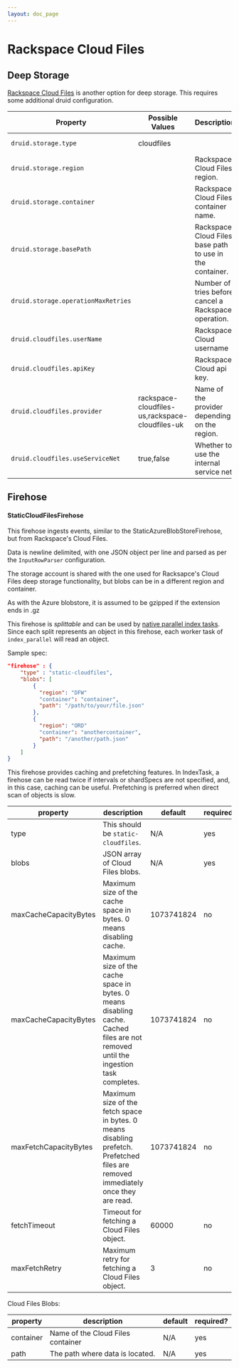 ```yaml
---
layout: doc_page
---
```


<!--
  ~ Licensed to the Apache Software Foundation (ASF) under one
  ~ or more contributor license agreements.  See the NOTICE file
  ~ distributed with this work for additional information
  ~ regarding copyright ownership.  The ASF licenses this file
  ~ to you under the Apache License, Version 2.0 (the
  ~ "License"); you may not use this file except in compliance
  ~ with the License.  You may obtain a copy of the License at
  ~
  ~   http://www.apache.org/licenses/LICENSE-2.0
  ~
  ~ Unless required by applicable law or agreed to in writing,
  ~ software distributed under the License is distributed on an
  ~ "AS IS" BASIS, WITHOUT WARRANTIES OR CONDITIONS OF ANY
  ~ KIND, either express or implied.  See the License for the
  ~ specific language governing permissions and limitations
  ~ under the License.
  -->

# Rackspace Cloud Files

## Deep Storage

[Rackspace Cloud Files](http://www.rackspace.com/cloud/files/) is another option for deep storage. This requires some additional druid configuration.

|Property|Possible Values|Description|Default|
|--------|---------------|-----------|-------|
|`druid.storage.type`|cloudfiles||Must be set.|
|`druid.storage.region`||Rackspace Cloud Files region.|Must be set.|
|`druid.storage.container`||Rackspace Cloud Files container name.|Must be set.|
|`druid.storage.basePath`||Rackspace Cloud Files base path to use in the container.|Must be set.|
|`druid.storage.operationMaxRetries`||Number of tries before cancel a Rackspace operation.|10|
|`druid.cloudfiles.userName`||Rackspace Cloud username|Must be set.|
|`druid.cloudfiles.apiKey`||Rackspace Cloud api key.|Must be set.|
|`druid.cloudfiles.provider`|rackspace-cloudfiles-us,rackspace-cloudfiles-uk|Name of the provider depending on the region.|Must be set.|
|`druid.cloudfiles.useServiceNet`|true,false|Whether to use the internal service net.|true|

## Firehose

#### StaticCloudFilesFirehose

This firehose ingests events, similar to the StaticAzureBlobStoreFirehose, but from Rackspace's Cloud Files.

Data is newline delimited, with one JSON object per line and parsed as per the `InputRowParser` configuration.

The storage account is shared with the one used for Racksapce's Cloud Files deep storage functionality, but blobs can be in a different region and container.

As with the Azure blobstore, it is assumed to be gzipped if the extension ends in .gz

This firehose is _splittable_ and can be used by [native parallel index tasks](../../ingestion/native_tasks.html#parallel-index-task).
Since each split represents an object in this firehose, each worker task of `index_parallel` will read an object.

Sample spec:

```json
"firehose" : {
    "type" : "static-cloudfiles",
    "blobs": [
        {
          "region": "DFW"
          "container": "container",
          "path": "/path/to/your/file.json"
        },
        {
          "region": "ORD"
          "container": "anothercontainer",
          "path": "/another/path.json"
        }
    ]
}
```
This firehose provides caching and prefetching features. In IndexTask, a firehose can be read twice if intervals or
shardSpecs are not specified, and, in this case, caching can be useful. Prefetching is preferred when direct scan of objects is slow.

|property|description|default|required?|
|--------|-----------|-------|---------|
|type|This should be `static-cloudfiles`.|N/A|yes|
|blobs|JSON array of Cloud Files blobs.|N/A|yes|
|maxCacheCapacityBytes|Maximum size of the cache space in bytes. 0 means disabling cache.|1073741824|no|
|maxCacheCapacityBytes|Maximum size of the cache space in bytes. 0 means disabling cache. Cached files are not removed until the ingestion task completes.|1073741824|no|
|maxFetchCapacityBytes|Maximum size of the fetch space in bytes. 0 means disabling prefetch. Prefetched files are removed immediately once they are read.|1073741824|no|
|fetchTimeout|Timeout for fetching a Cloud Files object.|60000|no|
|maxFetchRetry|Maximum retry for fetching a Cloud Files object.|3|no|

Cloud Files Blobs:

|property|description|default|required?|
|--------|-----------|-------|---------|
|container|Name of the Cloud Files container|N/A|yes|
|path|The path where data is located.|N/A|yes|
